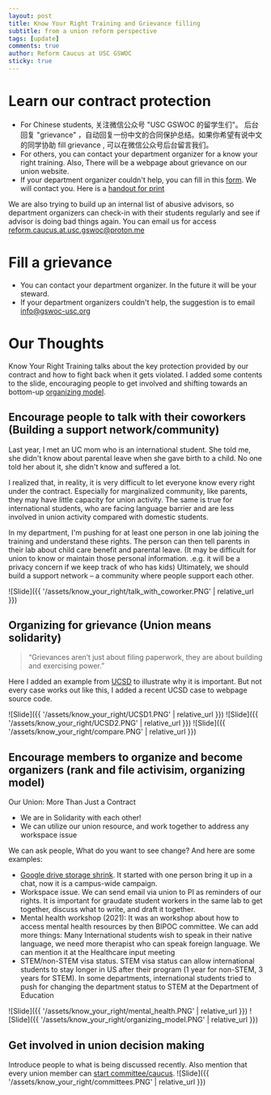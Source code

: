 ```yaml
---
layout: post
title: Know Your Right Training and Grievance filling
subtitle: from a union reform perspective
tags: [update]
comments: true
author: Reform Caucus at USC GSWOC
sticky: true
---
```


# Learn our contract protection
* For Chinese students, 关注微信公众号 "USC GSWOC 的留学生们"。 后台回复 "grievance" ，自动回复一份中文的合同保护总结。如果你希望有说中文的同学协助 fill grievance , 可以在微信公众号后台留言我们。
* For others, you can contact your department organizer for a know your right training. Also, There will be a webpage about grievance on our union website. 
* If your department organizer couldn't help, you can fill in this [form](https://forms.gle/EwGHDbxaq6ax5GQs8). We will contact you. Here is a [handout for print](https://docs.google.com/document/d/1FTeJu-qrXccpN8LMhtQP9jDfcXP5aji6q3tVxruWpvQ/edit)

We are also trying to build up an internal list of abusive advisors, so department organizers can check-in with their students regularly and see if advisor is doing bad things again. You can email us for access <reform.caucus.at.usc.gswoc@proton.me>

# Fill a grievance
* You can contact your department organizer. In the future it will be your steward.
* If your department organizers couldn't help, the suggestion is to email info@gswoc-usc.org

# Our Thoughts
Know Your Right Training talks about the key protection provided by our contract and how to fight back when it gets violated. I added some contents to the slide, encouraging people to get involved and shifting towards an bottom-up [organizing model](https://rc-usc.github.io/high_ed_reform/).

## Encourage people to talk with their coworkers (Building a support network/community)
Last year, I met an UC mom who is an international student. She told me, she didn't know about parental leave when she gave birth to a child. No one told her about it, she didn't know and suffered a lot. 

I realized that, in reality, it is very difficult to let everyone know every right under the contract. Especially for marginalized community, like parents, they may have little capacity for union activity. The same is true for international students, who are facing language barrier and are less involved in union activity compared with domestic students. 

In my department, I'm pushing for at least one person in one lab joining the training and understand these rights. The person can then tell parents in their lab about child care benefit and parental leave. (It may be difficult for union to know or maintain those personal information. .e.g. it will be a privacy concern if we keep track of who has kids) Ultimately, we should build a support network – a community where people support each other.

![Slide]({{ '/assets/know_your_right/talk_with_coworker.PNG' | relative_url }})

## Organizing for grievance (Union means solidarity)
>“Grievances aren’t just about filing paperwork, they are about building and exercising power.”

Here I added an example from [UCSD](https://www.nbcnews.com/news/asian-america/protests-uc-san-diego-agrees-not-fire-chinese-postdoc-raised-concerns-rcna43737) to illustrate why it is important. But not every case works out like this, I added a recent UCSD case to webpage source code.

<!-- UCSD fired 5 Post-doc this year. The results for this time are not that well.
First rally was on 2023 Dec:
https://ucsdguardian.org/2023/12/17/uaw-5810-supporters-rally-against-layoff-of-five-international-postdoctoral-workers/
https://www.kpbs.org/news/education/2024/01/05/international-ucsd-post-doctoral-scholars-deportation

Some Chinese international student may have heard about it, as it was translated by other people and shared on WeChat.
Second rally for one of them was on 2024 Jan 17th:
https://www.10news.com/news/local-news/protesters-rally-in-support-of-terminated-ucsd-cancer-researcher

Some background about their 2023 contract:
The duration of initial appointments must be at least two years. union website
As in the news coverage, some of them have only worked for one year. -->



![Slide]({{ '/assets/know_your_right/UCSD1.PNG' | relative_url }})
![Slide]({{ '/assets/know_your_right/UCSD2.PNG' | relative_url }})
![Slide]({{ '/assets/know_your_right/compare.PNG' | relative_url }})

## Encourage members to organize and become organizers (rank and file activisim, organizing model)

Our Union: More Than Just a Contract
* We are in Solidarity with each other!
* We can utilize our union resource, and work together to address any workspace issue

We can ask people, What do you want to see change?
And here are some examples:
* [Google drive storage shrink](https://docs.google.com/forms/d/e/1FAIpQLSfB-NLAnKL1-OZtfusY1tNlVqqrJJy_GIydW7gk2GHpYsFzPw/viewform). It started with one person bring it up in a chat, now it is a campus-wide campaign.
* Workspace issue. We can send email via union to PI as reminders of our rights. It is important for graudate student workers in the same lab to get together, discuss what to write, and draft it together.
* Mental health workshop (2021): It was an workshop about how to access mental health resources by then BIPOC committee. We can add more things: Many International students wish to speak in their native language, we need more therapist who can speak foreign language. We can mention it at the Healthcare input meeting
* STEM/non-STEM visa status. STEM visa status can allow international students to stay longer in US after their program (1 year for non-STEM, 3 years for STEM). In some departments, international students tried to push for changing the department status to STEM at the Department of Education


![Slide]({{ '/assets/know_your_right/mental_health.PNG' | relative_url }})
![Slide]({{ '/assets/know_your_right/organizing_model.PNG' | relative_url }})

## Get involved in union decision making
Introduce people to what is being discussed recently. Also mention that every union member can [start committee/caucus](https://www.instagram.com/p/CmXQlpNSiHd/?img_index=3
).
![Slide]({{ '/assets/know_your_right/committees.PNG' | relative_url }})
